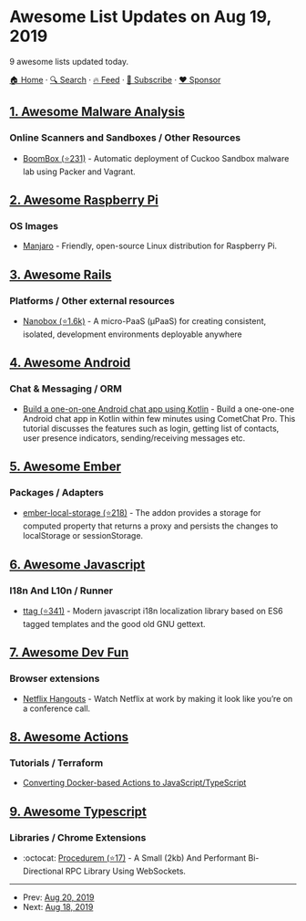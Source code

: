 # Awesome List Updates on Aug 19, 2019

9 awesome lists updated today.

[🏠 Home](/README.md) · [🔍 Search](https://www.trackawesomelist.com/search/) · [🔥 Feed](https://www.trackawesomelist.com/rss.xml) · [📮 Subscribe](https://trackawesomelist.us17.list-manage.com/subscribe?u=d2f0117aa829c83a63ec63c2f&id=36a103854c) · [❤️  Sponsor](https://github.com/sponsors/theowenyoung)



## [1. Awesome Malware Analysis](/content/rshipp/awesome-malware-analysis/README.md)

### Online Scanners and Sandboxes / Other Resources

*   [BoomBox (⭐231)](https://github.com/nbeede/BoomBox) - Automatic deployment of Cuckoo
    Sandbox malware lab using Packer and Vagrant.

## [2. Awesome Raspberry Pi](/content/thibmaek/awesome-raspberry-pi/README.md)

### OS Images

*   [Manjaro](https://manjaro.org/download/) - Friendly, open-source Linux distribution for Raspberry Pi.

## [3. Awesome Rails](/content/gramantin/awesome-rails/README.md)

### Platforms / Other external resources

*   [Nanobox (⭐1.6k)](https://github.com/nanobox-io/nanobox) - A micro-PaaS (μPaaS) for creating consistent, isolated, development environments deployable anywhere

## [4. Awesome Android](/content/JStumpp/awesome-android/README.md)

### Chat & Messaging / ORM

*   [Build a one-on-one Android chat app using Kotlin](https://www.cometchat.com/tutorials/build-one-on-one-chat-in-your-android-app-using-kotlin/) - Build a one-one-one Android chat app in Kotlin within few minutes using CometChat Pro. This tutorial discusses the features such as login, getting list of contacts, user presence indicators, sending/receiving messages etc.

## [5. Awesome Ember](/content/ember-community-russia/awesome-ember/README.md)

### Packages / Adapters

*   [ember-local-storage (⭐218)](https://github.com/funkensturm/ember-local-storage) - The addon provides a storage for computed property that returns a proxy and persists the changes to localStorage or sessionStorage.

## [6. Awesome Javascript](/content/sorrycc/awesome-javascript/README.md)

### I18n And L10n / Runner

*   [ttag (⭐341)](https://github.com/ttag-org/ttag) - Modern javascript i18n localization library based on ES6 tagged templates and the good old GNU gettext.

## [7. Awesome Dev Fun](/content/mislavcimpersak/awesome-dev-fun/README.md)

### Browser extensions

*   [Netflix Hangouts](https://netflixhangouts.com) - Watch Netflix at work by making it look like you’re on a conference call.

## [8. Awesome Actions](/content/sdras/awesome-actions/README.md)

### Tutorials / Terraform

*   [Converting Docker-based Actions to JavaScript/TypeScript](https://httgp.com/converting-github-actions-from-docker-to-javascript/)

## [9. Awesome Typescript](/content/dzharii/awesome-typescript/README.md)

### Libraries / Chrome Extensions

*   :octocat: [Procedurem (⭐17)](https://github.com/ImVexed/Procedurem) - A Small (2kb) And Performant Bi-Directional RPC Library Using WebSockets.

---

- Prev: [Aug 20, 2019](/content/2019/08/20/README.md)
- Next: [Aug 18, 2019](/content/2019/08/18/README.md)